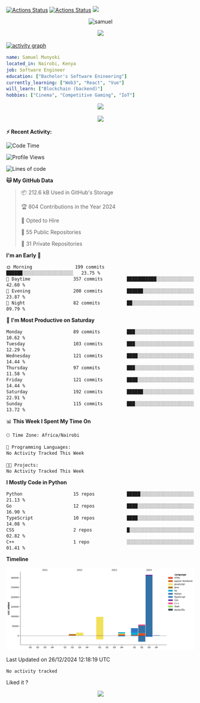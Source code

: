 [![Actions Status](https://github.com/guilyx/guilyx/workflows/wakatime-stats/badge.svg)](https://github.com/samuelmunyoki/samuelmunyoki/actions)
[![Actions Status](https://github.com/guilyx/guilyx/workflows/update-gh-activity/badge.svg)](https://github.com/samuelmunyoki/samuelmunyoki/actions)
![](https://visitor-badge.glitch.me/badge?page_id=samuelmunyoki.samuelmunyoki)

<!-- <p align="center">
<img alt="loficity" width="600px" src="https://github.com/HyunCafe/HyunCafe/raw/main/assests/loficity.gif"</img>
</p> -->

<p align="center">
  <img src="https://socialify.git.ci/samuelmunyoki/samuelmunyoki/image?font=Source%20Code%20Pro&forks=1&issues=1&language=1&name=1&owner=1&pattern=Plus&pulls=1&stargazers=1&theme=Dark" alt="samuel" width="700" height="300" />
</p>



<p align="center">
  <img alig src="https://github-profile-trophy.vercel.app/?username=samuelmunyoki&theme=onedark&column=-1" />
</p>

[![activity graph](https://github-readme-activity-graph.vercel.app/graph?username=samuelmunyoki&theme=github-dark-dimmed&custom_title=Samuel's%20Activity%20Graph&hide_border=true)](https://github.com/ashutosh00710/github-readme-activity-graph)

```yaml
name: Samuel Munyoki
located_in: Nairobi, Kenya
job: Software Engineer 
education: ["Bachelor's Software Enineering"]
currently_learning: ["Web3", "React", "Vue"]
will_learn: ["Blockchain (backend)"]
hobbies: ["Cinema", "Competitive Gaming", "IoT"]
```

<p align="center">
  <img src="https://spotify-github-profile.vercel.app/api/view?uid=11147618695&cover_image=true&theme=novatorem&show_offline=true&background_color=121212&interchange=false&bar_color=53b14f&bar_color_cover=false">
</p>

<p align="center">
  <img src="https://spotify-recently-played-readme.vercel.app/api?user=11147618695&count=5">
</p>


**:zap: Recent Activity:**

<!--START_SECTION:activity-->

<!--END_SECTION:activity-->

<!--START_SECTION:waka-->
![Code Time](http://img.shields.io/badge/Code%20Time-0%20secs-blue)

![Profile Views](http://img.shields.io/badge/Profile%20Views-0-blue)

![Lines of code](https://img.shields.io/badge/From%20Hello%20World%20I%27ve%20Written-549.8%20thousand%20lines%20of%20code-blue)

**🐱 My GitHub Data** 

> 📦 212.6 kB Used in GitHub's Storage 
 > 
> 🏆 804 Contributions in the Year 2024
 > 
> 💼 Opted to Hire
 > 
> 📜 55 Public Repositories 
 > 
> 🔑 31 Private Repositories 
 > 
**I'm an Early 🐤** 

```text
🌞 Morning                199 commits         ██████░░░░░░░░░░░░░░░░░░░   23.75 % 
🌆 Daytime                357 commits         ███████████░░░░░░░░░░░░░░   42.60 % 
🌃 Evening                200 commits         ██████░░░░░░░░░░░░░░░░░░░   23.87 % 
🌙 Night                  82 commits          ██░░░░░░░░░░░░░░░░░░░░░░░   09.79 % 
```
📅 **I'm Most Productive on Saturday** 

```text
Monday                   89 commits          ███░░░░░░░░░░░░░░░░░░░░░░   10.62 % 
Tuesday                  103 commits         ███░░░░░░░░░░░░░░░░░░░░░░   12.29 % 
Wednesday                121 commits         ████░░░░░░░░░░░░░░░░░░░░░   14.44 % 
Thursday                 97 commits          ███░░░░░░░░░░░░░░░░░░░░░░   11.58 % 
Friday                   121 commits         ████░░░░░░░░░░░░░░░░░░░░░   14.44 % 
Saturday                 192 commits         ██████░░░░░░░░░░░░░░░░░░░   22.91 % 
Sunday                   115 commits         ███░░░░░░░░░░░░░░░░░░░░░░   13.72 % 
```


📊 **This Week I Spent My Time On** 

```text
🕑︎ Time Zone: Africa/Nairobi

💬 Programming Languages: 
No Activity Tracked This Week

🐱‍💻 Projects: 
No Activity Tracked This Week
```

**I Mostly Code in Python** 

```text
Python                   15 repos            █████░░░░░░░░░░░░░░░░░░░░   21.13 % 
Go                       12 repos            ████░░░░░░░░░░░░░░░░░░░░░   16.90 % 
TypeScript               10 repos            ████░░░░░░░░░░░░░░░░░░░░░   14.08 % 
CSS                      2 repos             █░░░░░░░░░░░░░░░░░░░░░░░░   02.82 % 
C++                      1 repo              ░░░░░░░░░░░░░░░░░░░░░░░░░   01.41 % 
```



**Timeline**

![Lines of Code chart](https://raw.githubusercontent.com/samuelmunyoki/samuelmunyoki/main/assets/bar_graph.png)


 Last Updated on 26/12/2024 12:18:19 UTC
<!--END_SECTION:waka-->

<!--START_SECTION:waka-simple-->

```text
No activity tracked
```

<!--END_SECTION:waka-simple-->

Liked it ?

<p align="center">
  <img src="https://capsule-render.vercel.app/api?type=waving&color=gradient&height=60&section=footer"/>
</p>

